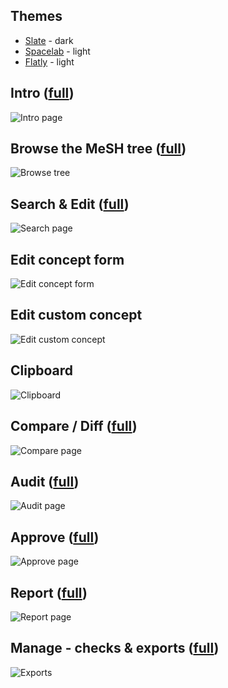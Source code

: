 ## Themes

* [Slate](https://bootswatch.com/slate/) - dark
* [Spacelab](https://bootswatch.com/spacelab/) - light
* [Flatly](https://bootswatch.com/flatly/) - light

## Intro ([full](https://raw.githubusercontent.com/filak/MTW-MeSH/master/screenshots/mtw-man-intro.png))

![Intro page](https://raw.githubusercontent.com/filak/MTW-MeSH/master/screenshots/mtw-man-intro.png)

## Browse the MeSH tree ([full](https://raw.githubusercontent.com/filak/MTW-MeSH/master/screenshots/mtw-man-browse.png))

![Browse tree](https://raw.githubusercontent.com/filak/MTW-MeSH/master/screenshots/mtw-man-browse.png)

## Search & Edit ([full](https://raw.githubusercontent.com/filak/MTW-MeSH/master/screenshots/mtw-man-search.png))

![Search page](https://raw.githubusercontent.com/filak/MTW-MeSH/master/screenshots/mtw-man-search.png)

## Edit concept form

![Edit concept form](https://raw.githubusercontent.com/filak/MTW-MeSH/master/screenshots/mtw-man-edit-concept.png)

## Edit custom concept 

![Edit custom concept](https://raw.githubusercontent.com/filak/MTW-MeSH/master/screenshots/mtw-man-custom-concept.png)

## Clipboard

![Clipboard](https://raw.githubusercontent.com/filak/MTW-MeSH/master/screenshots/mtw-man-clipboard.png)

## Compare / Diff ([full](https://raw.githubusercontent.com/filak/MTW-MeSH/master/screenshots/mtw-man-diff.png))

![Compare page](https://raw.githubusercontent.com/filak/MTW-MeSH/master/screenshots/mtw-man-diff.png)

## Audit ([full](https://raw.githubusercontent.com/filak/MTW-MeSH/master/screenshots/mtw-man-audit.png))

![Audit page](https://raw.githubusercontent.com/filak/MTW-MeSH/master/screenshots/mtw-man-audit.png)

## Approve ([full](https://raw.githubusercontent.com/filak/MTW-MeSH/master/screenshots/mtw-man-approve.png))

![Approve page](https://raw.githubusercontent.com/filak/MTW-MeSH/master/screenshots/mtw-man-approve.png)

## Report ([full](https://raw.githubusercontent.com/filak/MTW-MeSH/master/screenshots/mtw-man-reporting.png))

![Report page](https://raw.githubusercontent.com/filak/MTW-MeSH/master/screenshots/mtw-man-reporting.png)

## Manage - checks & exports ([full](https://raw.githubusercontent.com/filak/MTW-MeSH/master/screenshots/mtw-man-manage-exports.png))

![Exports](https://raw.githubusercontent.com/filak/MTW-MeSH/master/screenshots/mtw-man-manage-exports.png) 

